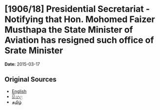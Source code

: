 # [1906/18] Presidential Secretariat - Notifying that Hon. Mohomed Faizer Musthapa the State Minister of Aviation has resigned such office of Srate Minister

**Date:** 2015-03-17

## Original Sources

- [English](https://documents.gov.lk/view/extra-gazettes/2015/3/1906-18_E.pdf)
- [සිංහල](https://documents.gov.lk/view/extra-gazettes/2015/3/1906-18_S.pdf)
- [தமிழ்](https://documents.gov.lk/view/extra-gazettes/2015/3/1906-18_T.pdf)
